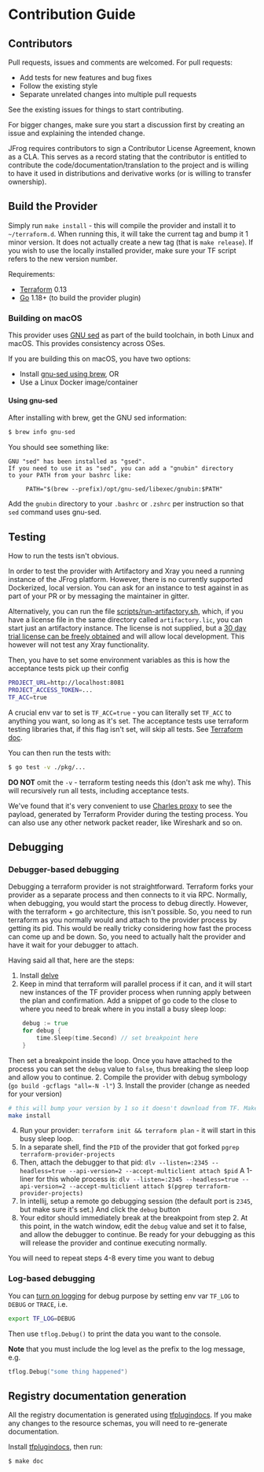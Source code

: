 # Contribution Guide

## Contributors

Pull requests, issues and comments are welcomed. For pull requests:

* Add tests for new features and bug fixes
* Follow the existing style
* Separate unrelated changes into multiple pull requests

See the existing issues for things to start contributing.

For bigger changes, make sure you start a discussion first by creating an issue and explaining the intended change.

JFrog requires contributors to sign a Contributor License Agreement, known as a CLA. This serves as a record stating that the contributor is entitled to contribute the code/documentation/translation to the project and is willing to have it used in distributions and derivative works (or is willing to transfer ownership).


## Build the Provider

Simply run `make install` - this will compile the provider and install it to `~/terraform.d`. When running this, it will take the current tag and bump it 1 minor version. It does not actually create a new tag (that is `make release`). If you wish to use the locally installed provider, make sure your TF script refers to the new version number.

Requirements:
- [Terraform](https://www.terraform.io/downloads.html) 0.13
- [Go](https://golang.org/doc/install) 1.18+ (to build the provider plugin)

### Building on macOS

This provider uses [GNU sed](https://www.gnu.org/software/sed/) as part of the build toolchain, in both Linux and macOS. This provides consistency across OSes.

If you are building this on macOS, you have two options:
- Install [gnu-sed using brew](https://formulae.brew.sh/formula/gnu-sed), OR
- Use a Linux Docker image/container

#### Using gnu-sed

After installing with brew, get the GNU sed information:

```sh
$ brew info gnu-sed
```

You should see something like:
```
GNU "sed" has been installed as "gsed".
If you need to use it as "sed", you can add a "gnubin" directory
to your PATH from your bashrc like:

     PATH="$(brew --prefix)/opt/gnu-sed/libexec/gnubin:$PATH"
```

Add the `gnubin` directory to your `.bashrc` or `.zshrc` per instruction so that `sed` command uses gnu-sed.

## Testing

How to run the tests isn't obvious.

In order to test the provider with Artifactory and Xray you need a running instance of the JFrog platform. However, there is no currently supported Dockerized, local version. You can ask for an instance to test against in as part of your PR or by messaging the maintainer in gitter.

Alternatively, you can run the file [scripts/run-artifactory.sh](scripts/run-artifactory.sh), which, if you have a license file in the same directory called `artifactory.lic`, you can start just an artifactory instance. The license is not supplied, but a [30 day trial license can be freely obtained](https://jfrog.com/start-free/#hosted) and will allow local development.
This however will not test any Xray functionality.

Then, you have to set some environment variables as this is how the acceptance tests pick up their config

```bash
PROJECT_URL=http://localhost:8081
PROJECT_ACCESS_TOKEN=...
TF_ACC=true
```

A crucial env var to set is `TF_ACC=true` - you can literally set `TF_ACC` to anything you want, so long as it's set. The acceptance tests use terraform testing libraries that, if this flag isn't set, will skip all tests. See [Terraform doc](https://www.terraform.io/docs/extend/testing/acceptance-tests/index.html#running-acceptance-tests).

You can then run the tests with:
```sh
$ go test -v ./pkg/...
```

**DO NOT** omit the `-v` - terraform testing needs this (don't ask me why). This will recursively run all tests, including acceptance tests.

We've found that it's very convenient to use [Charles proxy](https://www.charlesproxy.com/) to see the payload, generated by Terraform Provider during the testing process.
You can also use any other network packet reader, like Wireshark and so on.

## Debugging

### Debugger-based debugging

Debugging a terraform provider is not straightforward. Terraform forks your provider as a separate process and then connects to it via RPC. Normally, when debugging, you would start the process to debug directly. However, with the terraform + go architecture, this isn't possible. So, you need to run terraform as you normally would and attach to the provider process by getting its pid. This would be really tricky considering how fast the process can come up and be down. So, you need to actually halt the provider and have it wait for your debugger to attach.

Having said all that, here are the steps:
1. Install [delve](https://github.com/go-delve/delve)
2. Keep in mind that terraform will parallel process if it can, and it will start new instances of the TF provider process when running apply between the plan and confirmation.
   Add a snippet of go code to the close to where you need to break where in you install a busy sleep loop:
```go
	debug := true
	for debug {
		time.Sleep(time.Second) // set breakpoint here
	}
```
Then set a breakpoint inside the loop. Once you have attached to the process you can set the `debug` value to `false`, thus breaking the sleep loop and allow you to continue.
2. Compile the provider with debug symbology (`go build -gcflags "all=-N -l"`)
3. Install the provider (change as needed for your version)
```bash
# this will bump your version by 1 so it doesn't download from TF. Make sure you update any test scripts accordingly
make install
```
4. Run your provider: `terraform init && terraform plan` - it will start in this busy sleep loop.
5. In a separate shell, find the `PID` of the provider that got forked
   `pgrep terraform-provider-projects`
6. Then, attach the debugger to that pid: `dlv --listen=:2345 --headless=true --api-version=2 --accept-multiclient attach $pid`
   A 1-liner for this whole process is:
   `dlv --listen=:2345 --headless=true --api-version=2 --accept-multiclient attach $(pgrep terraform-provider-projects)`
7. In intellij, setup a remote go debugging session (the default port is `2345`, but make sure it's set.) And click the `debug` button
8. Your editor should immediately break at the breakpoint from step 2. At this point, in the watch window, edit the `debug` value and set it to false, and allow the debugger to continue. Be ready for your debugging as this will release the provider and continue executing normally.

You will need to repeat steps 4-8 every time you want to debug

### Log-based debugging

You can [turn on logging](https://www.terraform.io/docs/extend/debugging.html#turning-on-logging) for debug purpose by setting env var `TF_LOG` to `DEBUG` or `TRACE`, i.e.

```sh
export TF_LOG=DEBUG
```

Then use `tflog.Debug()` to print the data you want to the console.

**Note** that you must include the log level as the prefix to the log message, e.g.

```go
tflog.Debug("some thing happened")
```

## Registry documentation generation

All the registry documentation is generated using [tfplugindocs](https://github.com/hashicorp/terraform-plugin-docs). If you make any changes to the resource schemas, you will need to re-generate documentation.

Install [tfplugindocs](https://github.com/hashicorp/terraform-plugin-docs#installation), then run:
```sh
$ make doc
```
